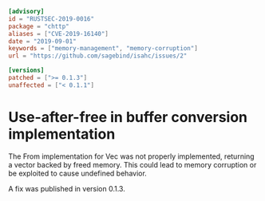 ```toml
[advisory]
id = "RUSTSEC-2019-0016"
package = "chttp"
aliases = ["CVE-2019-16140"]
date = "2019-09-01"
keywords = ["memory-management", "memory-corruption"]
url = "https://github.com/sagebind/isahc/issues/2"

[versions]
patched = [">= 0.1.3"]
unaffected = ["< 0.1.1"]
```

# Use-after-free in buffer conversion implementation

The From<Buffer> implementation for Vec<u8> was not properly implemented,
returning a vector backed by freed memory. This could lead to memory corruption
or be exploited to cause undefined behavior.
 
A fix was published in version 0.1.3.
